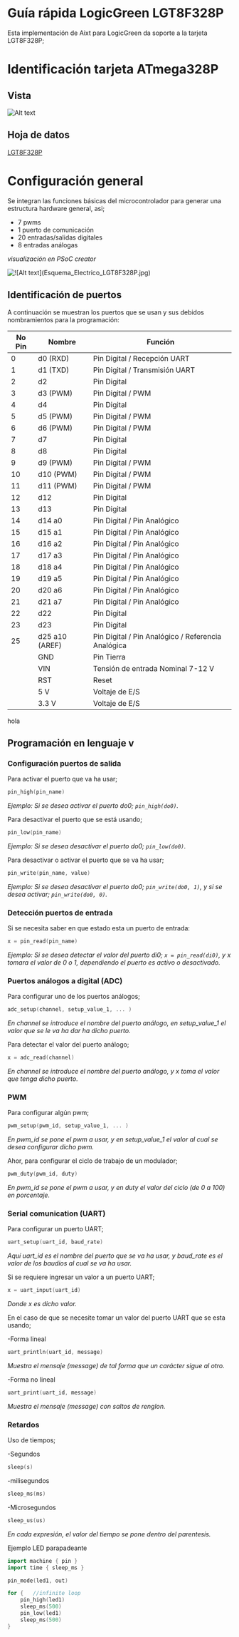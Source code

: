 # Guía rápida LogicGreen LGT8F328P
Esta implementación de Aixt para LogicGreen da soporte a la tarjeta LGT8F328P; 


# Identificación tarjeta ATmega328P

## Vista
![Alt text](Imagenes/LGT8F328P/LGT8F328P.jpg)

## Hoja de datos
[LGT8F328P](https://wolles-elektronikkiste.de/en/lgt8f328p-lqfp32-boards)




# Configuración general

Se integran las funciones básicas del microcontrolador para generar una estructura hardware general, asi;

- 7 pwms
- 1 puerto de comunicación
- 20 entradas/salidas digitales 
- 8 entradas análogas

*visualización en PSoC creator*

![!\[Alt text\](Esquema_Electrico_LGT8F328P.jpg)](Imagenes/LGT8F328P/Esquema_Electrico_LGT8F328P.jpg)

## Identificación de puertos
A continuación se muestran los puertos que se usan y sus debidos nombramientos para la programación: 

No Pin| Nombre |Función  |
----|----------|--------------|
0   |d0   (RXD) |Pin Digital / Recepción UART|
1   |d1   (TXD) |Pin Digital / Transmisión UART| 
2   |d2      |Pin Digital| 
3   |d3   (PWM) |Pin Digital / PWM|
4   |d4      |Pin Digital|
5   |d5   (PWM)  |Pin Digital / PWM|
6   |d6   (PWM)  |Pin Digital / PWM|
7   |d7      |Pin Digital|
8   |d8      |Pin Digital|
9   |d9   (PWM) |Pin Digital / PWM|
10  |d10  (PWM) |Pin Digital / PWM|
11  |d11  (PWM) |Pin Digital / PWM|
12  |d12       |Pin Digital|
13  |d13       |Pin Digital|
14  |d14   a0  |Pin Digital / Pin Analógico|
15  |d15   a1  |Pin Digital / Pin Analógico|
16  |d16   a2  |Pin Digital / Pin Analógico|
17  |d17   a3  |Pin Digital / Pin Analógico|
18  |d18   a4  |Pin Digital / Pin Analógico|
19  |d19   a5  |Pin Digital / Pin Analógico|
20  |d20   a6  |Pin Digital / Pin Analógico|
21  |d21   a7  |Pin Digital / Pin Analógico|
22  |d22       |Pin Digital|
23  |d23       |Pin Digital|
25  |d25   a10   (AREF) |Pin Digital / Pin Analógico / Referencia Analógica|
    |GND      |Pin Tierra|
    |VIN  |Tensión de entrada Nominal 7-12 V|
    |RST  |Reset|
    |5 V   |Voltaje de E/S|
    |3.3 V |Voltaje de E/S|




hola

## Programación en lenguaje v

### Configuración puertos de salida

Para activar el puerto que va ha usar;
```go
pin_high(pin_name)
```
*Ejemplo: Si se desea activar el puerto do0;  `pin_high(do0)`.*

Para desactivar el puerto que se está usando;
```go
pin_low(pin_name)
```
*Ejemplo: Si se desea desactivar el puerto do0;  `pin_low(do0)`.*

Para desactivar o activar el puerto que se va ha usar;

```go
pin_write(pin_name, value)
```
*Ejemplo: Si se desea desactivar el puerto do0;  `pin_write(do0, 1)`, y si se desea activar;  `pin_write(do0, 0)`.*

### Detección puertos de entrada

Si se necesita saber en que estado esta un puerto de entrada:
```go
x = pin_read(pin_name)
```

*Ejemplo: Si se desea detectar el valor del puerto di0; `x = pin_read(di0)`, y x tomara el valor de 0 o 1, dependiendo el puerto es activo o desactivado.*

### Puertos análogos a digital (ADC)

Para configurar uno de los puertos análogos;
```go
adc_setup(channel, setup_value_1, ... )
```
*En channel se introduce el nombre del puerto análogo, en setup_value_1 el valor que se le va ha dar ha dicho puerto.*

Para detectar el valor del puerto análogo;
```go
x = adc_read(channel)
```
*En channel se introduce el nombre del puerto análogo, y x toma el valor que tenga dicho puerto.*

### PWM

Para configurar algún pwm;
```go
pwm_setup(pwm_id, setup_value_1, ... )
```
*En pwm_id se pone el pwm a usar,  y en setup_value_1 el valor al cual se desea configurar dicho pwm.*


Ahor, para configurar el ciclo de trabajo de un modulador;
```go
pwm_duty(pwm_id, duty)
```
*En pwm_id se pone el pwm a usar,  y en duty el valor del ciclo (de 0 a 100) en porcentaje.*

### Serial comunication (UART)

Para configurar un puerto UART;
```go
uart_setup(uart_id, baud_rate)
```
*Aquí uart_id es el nombre del puerto que se va ha usar, y baud_rate es el valor de los baudios al cual se va ha usar.*

Si se requiere ingresar un valor a un puerto UART;
```go
x = uart_input(uart_id)
```
*Donde x es dicho valor.*

En el caso de que se necesite tomar un valor del puerto UART que se esta usando;

-Forma lineal
```go
uart_println(uart_id, message)
```
*Muestra el mensaje (message) de tal forma que un carácter sigue al otro.*

-Forma no lineal
```go
uart_print(uart_id, message)
```
*Muestra el mensaje (message) con saltos de renglon.*

### Retardos

Uso de tiempos;

-Segundos
```go
sleep(s)
```
-milisegundos

```go
sleep_ms(ms)
```


-Microsegundos

```go
sleep_us(us)
```
*En cada expresión, el valor del tiempo se pone dentro del parentesis.*

Ejemplo LED parapadeante

```go
import machine { pin }
import time { sleep_ms }

pin_mode(led1, out)

for {   //infinite loop
    pin_high(led1)
    sleep_ms(500)
    pin_low(led1)
    sleep_ms(500)
}
```